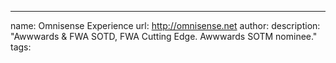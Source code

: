 ---
name: Omnisense Experience
url: http://omnisense.net
author: 
description: "Awwwards & FWA SOTD, FWA Cutting Edge. Awwwards SOTM nominee."
tags:
